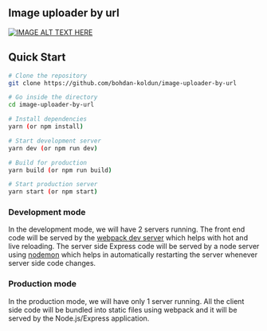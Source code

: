 ## Image uploader by url

[![IMAGE ALT TEXT HERE](https://img.youtube.com/vi/OBgXCNvINuU/0.jpg)](http://www.youtube.com/watch?v=OBgXCNvINuU)

## Quick Start

```bash
# Clone the repository
git clone https://github.com/bohdan-koldun/image-uploader-by-url

# Go inside the directory
cd image-uploader-by-url

# Install dependencies
yarn (or npm install)

# Start development server
yarn dev (or npm run dev)

# Build for production
yarn build (or npm run build)

# Start production server
yarn start (or npm start)
```

### Development mode

In the development mode, we will have 2 servers running. The front end code will be served by the [webpack dev server](https://webpack.js.org/configuration/dev-server/) which helps with hot and live reloading. The server side Express code will be served by a node server using [nodemon](https://nodemon.io/) which helps in automatically restarting the server whenever server side code changes.

### Production mode

In the production mode, we will have only 1 server running. All the client side code will be bundled into static files using webpack and it will be served by the Node.js/Express application.

